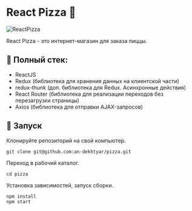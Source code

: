 # React Pizza :pizza:

![ReactPizza](https://repository-images.githubusercontent.com/286972844/62947000-eb8e-11ea-8157-c31608df9206)

React Pizza - это интернет-магазин для заказа пиццы.


## :memo: Полный стек:
- ReactJS
- Redux (библиотека для хранения данных на клиентской части)
- redux-thunk (доп. библиотека для Redux. Асинхронные действия)
- React Router (библиотека для реализации переходов без перезагрузки страницы)
- Axios (библиотека для отправки AJAX-запросов)

## :rocket: Запуск

Клонируйте репозиторий на свой компьютер.
```
git clone git@github.com:an-dekhtyar/pizza.git
```

Переход в рабочий каталог.
```
cd pizza
```
Установка зависимостей, запуск сборки.
```
npm install
npm start
```
